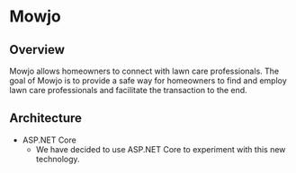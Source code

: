 # Mowjo

## Overview

Mowjo allows homeowners to connect with lawn care professionals.  The goal of Mowjo is to provide a safe way for homeowners to find and employ lawn care professionals and facilitate the transaction to the end.

## Architecture

- ASP.NET Core
    - We have decided to use ASP.NET Core to experiment with this new technology.